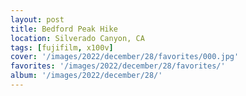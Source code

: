 ```yaml
---
layout: post
title: Bedford Peak Hike
location: Silverado Canyon, CA
tags: [fujifilm, x100v]
cover: '/images/2022/december/28/favorites/000.jpg'
favorites: '/images/2022/december/28/favorites/'
album: '/images/2022/december/28/'
---
```


